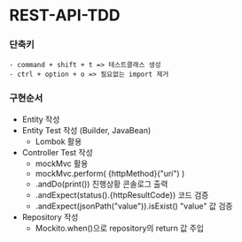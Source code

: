 # REST-API-TDD

### 단축키
    - command + shift + t => 테스트클래스 생성
    - ctrl + option + o => 필요없는 import 제거

### 구현순서
- Entity 작성
- Entity Test 작성 (Builder, JavaBean)
  - Lombok 활용
- Controller Test 작성
  - mockMvc 활용
  - mockMvc.perform( {httpMethod}("uri") )
  - .andDo(print()) 진행상황 콘솔로그 출력
  - .andExpect(status().{httpResultCode}) 코드 검증
  - .andExpect(jsonPath("value")).isExist() "value" 값 검증
- Repository 작성
  - Mockito.when()으로 repository의 return 값 주입